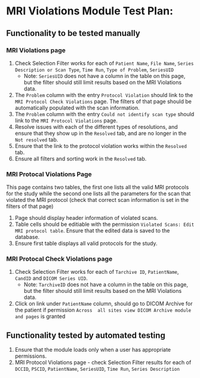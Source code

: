 # MRI Violations Module Test Plan:

## Functionality to be tested manually

### MRI Violations page
1.  Check Selection Filter works for each of `Patient Name`, `File Name`,
    `Series Description or Scan Type`, `Time Run`, `Type of Problem`, `SeriesUID`
    - Note: `SeriesUID` does not have a column in the table on this page,
    but the filter should still limit results based on the MRI Violations data.
2. The `Problem` column with the entry `Protocol Violation` should link to the 
  `MRI Protocol Check Violations` page. The filters of that page should
  be automatically populated with the scan information.
3. The `Problem` column with the entry `Could not identify scan type` should 
   link to the `MRI Protocol Violations` page.
4. Resolve issues with each of the different types of resolutions, and ensure 
    that they show up in the `Resolved` tab, and are no longer in the 
    `Not resolved` tab.
5. Ensure that the link to the protocol violation works within the `Resolved` 
    tab.
6. Ensure all filters and sorting work in the `Resolved` tab.

### MRI Protocal Violations Page
 This page contains two 
 tables, the first one lists all the valid MRI protocols for the study 
 while the second one lists all the parameters for the scan that violated
 the MRI protocol (check that correct scan information is set in the 
 filters of that page) 
1.  Page should display header information of violated scans.
2.  Table cells should be editiable with the permission
    `Violated Scans: Edit MRI protocol table`. Ensure that the edited data is
    saved to the database.
3.  Ensure first table displays all valid protocols for the study.

### MRI Protocal Check Violations page
1. Check Selection Filter works for 
    each of `Tarchive ID`, `PatientName`, `CandID` and `DICOM Series UID`.
    - Note: `TarchiveID` does not have a column in the table on this page,
    but the filter should still limit results based on the MRI Violations data.
2. Click on link under `PatientName` 
    column, should go to DICOM Archive for the patient if permission `Across 
    all sites view DICOM Archive module and pages` is granted

## Functionality tested by automated testing
1.  Ensure that the module loads only when a user has appropriate permissions.
2.  MRI Protocol Violations page - check Selection Filter results for each of 
    `DCCID`, `PSCID`, `PatientName`, `SeriesUID`, `Time Run`, `Series Description`
